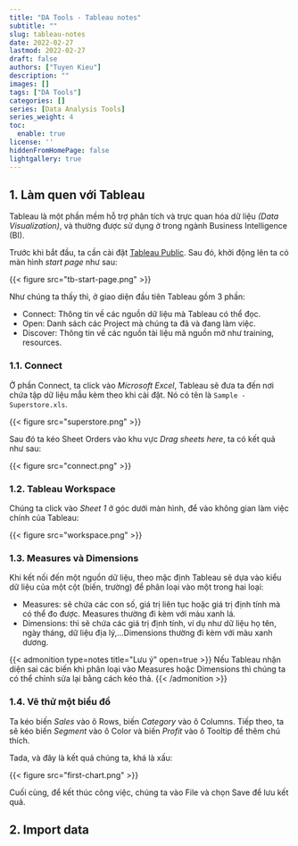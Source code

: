 ```yaml
---
title: "DA Tools - Tableau notes"
subtitle: ""
slug: tableau-notes
date: 2022-02-27
lastmod: 2022-02-27
draft: false
authors: ["Tuyen Kieu"]
description: ""
images: []
tags: ["DA Tools"]
categories: []
series: [Data Analysis Tools]
series_weight: 4
toc:
  enable: true
license: ''  
hiddenFromHomePage: false
lightgallery: true
---
```


<!--more-->

## 1. Làm quen với Tableau

Tableau là một phần mềm hỗ trợ phân tích và trực quan hóa dữ liệu *(Data Visualization)*, và thường được sử dụng ở trong ngành Business Intelligence (BI).

Trước khi bắt đầu, ta cần cài đặt [Tableau Public](https://public.tableau.com/en-us/s/). Sau đó, khởi động lên ta có màn hình *start page* như sau:

{{< figure src="tb-start-page.png" >}}

Như chúng ta thấy thì, ở giao diện đầu tiên Tableau gồm 3 phần:

- Connect: Thông tin về các nguồn dữ liệu mà Tableau có thể đọc.
- Open: Danh sách các Project mà chúng ta đã và đang làm việc.
- Discover: Thông tin về các nguồn tài liệu mã nguồn mở như training, resources.

### 1.1. Connect

Ở phần Connect, ta click vào *Microsoft Excel*, Tableau sẽ đưa ta đến nơi chứa tập dữ liệu mẫu kèm theo khi cài đặt. Nó có tên là `Sample - Superstore.xls`. 

{{< figure src="superstore.png" >}}

Sau đó ta kéo Sheet Orders vào khu vực *Drag sheets here*, ta có kết quả như sau:

{{< figure src="connect.png" >}}

### 1.2. Tableau Workspace

Chúng ta click vào *Sheet 1* ở góc dưới màn hình, để vào không gian làm việc chính của Tableau:

{{< figure src="workspace.png" >}}

### 1.3. Measures và Dimensions

Khi kết nối đến một nguồn dữ liệu, theo mặc định Tableau sẽ dựa vào kiểu dữ liệu của một cột (biến, trường) để phân loại vào một trong hai loại:

- Measures: sẽ chứa các con số, giá trị liên tục hoặc giá trị định tính mà có thể đo được. Measures thường đi kèm với màu xanh lá.
- Dimensions: thì sẽ chứa các giá trị định tính, ví dụ như dữ liệu họ tên, ngày tháng, dữ liệu địa lý,...Dimensions thường đi kèm với màu xanh dương.

{{< admonition type=notes title="Lưu ý" open=true >}}
Nếu Tableau nhận diện sai các biến khi phân loại vào Measures hoặc Dimensions thì chúng ta có thể chỉnh sửa lại bằng cách kéo thả.
{{< /admonition >}}

### 1.4. Vẽ thử một biểu đồ

Ta kéo biến *Sales* vào ô Rows, biến *Category* vào ô Columns. Tiếp theo, ta sẽ kéo biến *Segment* vào ô Color và biến *Profit* vào ô Tooltip để thêm chú thích. 

Tada, và đây là kết quả chúng ta, khá là xấu:

{{< figure src="first-chart.png" >}}

Cuối cùng, để kết thúc công việc, chúng ta vào File và chọn Save để lưu kết quả.

## 2. Import data

